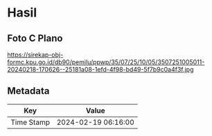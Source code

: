 # Hasil

## Foto C Plano

https://sirekap-obj-formc.kpu.go.id/db90/pemilu/ppwp/35/07/25/10/05/3507251005011-20240218-170626--25181a08-1efd-4f98-bd49-5f7b9c0a4f3f.jpg


## Metadata

| Key        | Value               |
| ---------- | ------------------- |
| Time Stamp | 2024-02-19 06:16:00 |



